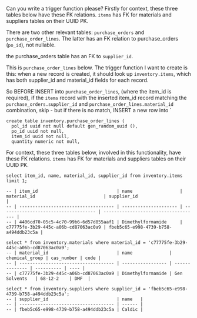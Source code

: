 Can you write a trigger function please? Firstly for context, these three tables below have these FK relations. `items` has FK for materials and suppliers tables on their UUID PK.

There are two other relevant tables: `purchase_orders` and `purchase_order_lines`. The latter has an FK relation to purchase_orders (`po_id`), not nullable.

the purchase_orders table has an FK to `supplier_id`.

This is `purchase_order_lines` below. The trigger function I want to create is this: when a new record is created, it should look up `inventory.items`, which has both supplier_id and material_id fields for each record.

So BEFORE INSERT into `purchase_order_lines`, (where the item_id is required), if the `items` record with the inserted item_id record matching the `purchase_orders.supplier_id` and `purchase_order_lines.material_id` combination, skip - but if there is no match, INSERT a new row into `

```
create table inventory.purchase_order_lines (
  pol_id uuid not null default gen_random_uuid (),
  po_id uuid not null,
  item_id uuid not null,
  quantity numeric not null,
```

For context, these three tables below, involved in this functionality, have these FK relations. `items` has FK for materials and suppliers tables on their UUID PK.

```
select item_id, name, material_id, supplier_id from inventory.items limit 1;

-- | item_id                              | name                  | material_id                          | supplier_id                          |
-- | ------------------------------------ | --------------------- | ------------------------------------ | ------------------------------------ |
-- | 4406cd70-05c5-4c70-99b6-6d57d855aaf1 | Dimethylformamide     | c77775fe-3b29-445c-a06b-cd87063ac0a9 | fbeb5c65-e998-4739-b758-a494ddb23c5a |

select * from inventory.materials where material_id = 'c77775fe-3b29-445c-a06b-cd87063ac0a9';
-- | material_id                          | name              | chemical_group | cas_number | code |
-- | ------------------------------------ | ----------------- | -------------- | ---------- | ---- |
-- | c77775fe-3b29-445c-a06b-cd87063ac0a9 | Dimethylformamide | Gen Solvents   | 68-12-2    | DMF  |

select * from inventory.suppliers where supplier_id = 'fbeb5c65-e998-4739-b758-a494ddb23c5a';
-- | supplier_id                          | name   |
-- | ------------------------------------ | ------ |
-- | fbeb5c65-e998-4739-b758-a494ddb23c5a | Caldic |
```
